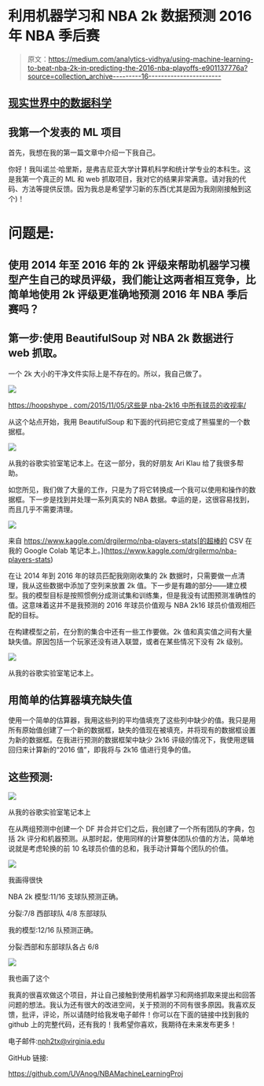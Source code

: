 # 利用机器学习和 NBA 2k 数据预测 2016 年 NBA 季后赛

> 原文：<https://medium.com/analytics-vidhya/using-machine-learning-to-beat-nba-2k-in-predicting-the-2016-nba-playoffs-e901137776a?source=collection_archive---------16----------------------->

## [现实世界中的数据科学](https://towardsdatascience.com/data-science-in-the-real-world/home)

## 我第一个发表的 ML 项目

首先，我想在我的第一篇文章中介绍一下我自己。

你好！我叫诺兰·哈里斯，是弗吉尼亚大学计算机科学和统计学专业的本科生。这是我第一个真正的 ML 和 web 抓取项目，我对它的结果非常满意。请对我的代码、方法等提供反馈。因为我总是希望学习新的东西(尤其是因为我刚刚接触到这个)！

# 问题是:

## 使用 2014 年至 2016 年的 2k 评级来帮助机器学习模型产生自己的球员评级，我们能让这两者相互竞争，比简单地使用 2k 评级更准确地预测 2016 年 NBA 季后赛吗？

## 第一步:使用 BeautifulSoup 对 NBA 2k 数据进行 web 抓取。

一个 2k 大小的干净文件实际上是不存在的。所以，我自己做了。

![](img/2f94df689be8e3269438d7729868606d.png)

[https://hoopshype . com/2015/11/05/这些是 nba-2k16 中所有球员的收视率/](https://hoopshype.com/2015/11/05/these-are-the-ratings-of-all-players-in-nba-2k16/)

从这个站点开始，我用 BeautifulSoup 和下面的代码把它变成了熊猫里的一个数据框。

![](img/7fd64af8bdd83716677e6fc7a156f04d.png)

从我的谷歌实验室笔记本上。在这一部分，我的好朋友 Ari Klau 给了我很多帮助。

如您所见，我们做了大量的工作，只是为了将它转换成一个我可以使用和操作的数据框。下一步是找到并处理一系列真实的 NBA 数据。幸运的是，这很容易找到，而且几乎不需要清理。

![](img/9c6213b5610cda0cad166692260d46d7.png)

来自 https://www.kaggle.com/drgilermo/nba-players-stats[的超棒的 CSV 在我的 Google Colab 笔记本上。](https://www.kaggle.com/drgilermo/nba-players-stats)

在让 2014 年到 2016 年的球员匹配我刚刚收集的 2k 数据时，只需要做一点清理，我从这些数据中添加了空列来放置 2k 值。下一步是有趣的部分——建立模型。我的模型目标是按照惯例分成测试集和训练集，但是我没有试图预测准确性的值。这意味着这并不是我预测的 2016 年球员价值观与 NBA 2k16 球员价值观相匹配的目标。

在构建模型之前，在分割的集合中还有一些工作要做。2k 值和真实值之间有大量缺失值。原因包括一个玩家还没有进入联盟，或者在某些情况下没有 2k 级别。

![](img/18509f893c5754faa3cf38703674fd54.png)

从我的谷歌实验室笔记本上。

## 用简单的估算器填充缺失值

使用一个简单的估算器，我用这些列的平均值填充了这些列中缺少的值。我只是用所有原始值创建了一个新的数据框，缺失的值现在被填充，并将现有的数据框设置为新的数据框。在我进行预测的数据框架中缺少 2k16 评级的情况下，我使用逻辑回归来计算新的“2016 值”，即我将与 2k16 值进行竞争的值。

## 这些预测:

![](img/fe80420a82aaa5b9e93309b11ae02016.png)

从我的谷歌实验室笔记本上

在从两组预测中创建一个 DF 并合并它们之后，我创建了一个所有团队的字典，包括 2k 评分和机器预测。从那时起，使用同样的计算整体团队价值的方法，简单地说就是考虑轮换的前 10 名球员价值的总和，我手动计算每个团队的价值。

![](img/67e8cdb50f7c3cc62630cbc12ce1e7f3.png)

我画得很快

NBA 2k 模型:11/16 支球队预测正确。

分裂:7/8 西部球队 4/8 东部球队

我的模型:12/16 队预测正确。

分裂:西部和东部球队各占 6/8

![](img/d81cad994d662ec699ff64b9857db75a.png)

我也画了这个

我真的很喜欢做这个项目，并让自己接触到使用机器学习和网络抓取来提出和回答问题的想法。我认为还有很大的改进空间，关于预测的不同有很多原因。我喜欢反馈，批评，评论，所以请随时给我发电子邮件！你可以在下面的链接中找到我的 github 上的完整代码，还有我的！我希望你喜欢，我期待在未来发布更多！

电子邮件:nph2tx@virginia.edu

GitHub 链接:

https://github.com/UVAnog/NBAMachineLearningProj